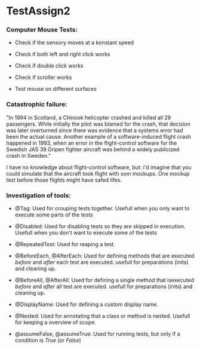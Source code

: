 



# TestAssign2

### **Computer Mouse Tests:**

- Check if the sensory moves at a konstant speed

- Check if both left and right click works

- Check if double click works

- Check if scroller works 

- Test mouse on different surfaces 


### **Catastrophic failure:**

"In 1994 in Scotland, a Chinook helicopter crashed and killed all 29 passengers. While initially the pilot was blamed for the crash, that decision was later overturned since there was evidence that a systems error had been the actual cause.
Another example of a software-induced flight crash happened in 1993, when an error in the flight-control software for the Swedish JAS 39 Gripen fighter aircraft was behind a widely publicized crash in Sweden."

I have no knowledge about flight-control software, but: i'd imagine that you could simulate that the aircraft took flight with som mockups. One mockup test before those flights might have safed lifes. 


### **Investigation of tools:**

- @Tag: Used for crouping tests together. Usefull when you only want to execute some parts of the tests

- @Disabled: Used for disabling tests so they are skipped in execution. Usefull when you don't want to execute some of the tests

- @RepeatedTest: Used for reaping a test. 

- @BeforeEach, @AfterEach: Used for defining methods that are executed *before* and *after* each test are executed. usefull for preparations (inits) and cleaning up.

- @BeforeAll, @AfterAll:  Used for defining a single method that isexecuted *before* and *after* all test are executed. usefull for preparations (inits) and cleaning up.

- @DisplayName: Used for defining a custom display name.

- @Nested: Used for annotating that a class or method is nested. Usefull for keeping a overview of scope.

- @assumeFalse, @assumeTrue: Used for running tests, but only if a condition is *True* (or *False*)

